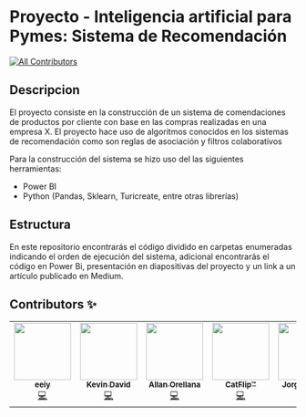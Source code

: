 # Proyecto - Inteligencia artificial para Pymes: Sistema de Recomendación
<!-- ALL-CONTRIBUTORS-BADGE:START - Do not remove or modify this section -->
[![All Contributors](https://img.shields.io/badge/all_contributors-4-orange.svg?style=flat-square)](#contributors-)
<!-- ALL-CONTRIBUTORS-BADGE:END -->
## Descripcion 
El proyecto consiste en la construcción de un sistema de comendaciones de productos por cliente con base en las compras realizadas en una empresa X. El proyecto hace uso de algoritmos conocidos en los sistemas de recomendación como son reglas de asociación y filtros colaborativos

Para la construcción del sistema se hizo uso del las siguientes herramientas:

 - Power BI
 - Python (Pandas, Sklearn, Turicreate, entre otras librerías)
 
 ## Estructura
En este repositorio encontrarás el código dividido en carpetas enumeradas indicando el orden de ejecución del sistema, adicional encontrarás el código en Power Bi, presentación en diapositivas del proyecto y un link a un artículo publicado en Medium.



## Contributors ✨


<!-- ALL-CONTRIBUTORS-LIST:START - Do not remove or modify this section -->
<!-- prettier-ignore-start -->
<!-- markdownlint-disable -->
<table>
  <tr>
    <td align="center"><a href="https://github.com/eeiy"><img src="https://avatars.githubusercontent.com/u/18734705?v=4?s=100" width="100px;" alt=""/><br /><sub><b>eeiy</b></sub></a><br /><a href="https://github.com/g1AI/SAI_PYMES/commits?author=eeiy" title="Code">💻</a></td>
    <td align="center"><a href="https://bit.ly/asuskf_channel"><img src="https://avatars.githubusercontent.com/u/36687747?v=4?s=100" width="100px;" alt=""/><br /><sub><b>Kevin David</b></sub></a><br /><a href="https://github.com/g1AI/SAI_PYMES/commits?author=asuskf" title="Code">💻</a></td>
    <td align="center"><a href="https://github.com/aaorella"><img src="https://avatars.githubusercontent.com/u/21124596?v=4?s=100" width="100px;" alt=""/><br /><sub><b>Allan Orellana</b></sub></a><br /><a href="https://github.com/g1AI/SAI_PYMES/commits?author=aaorella" title="Code">💻</a></td>
    <td align="center"><a href="https://github.com/Komodroid"><img src="https://avatars.githubusercontent.com/u/79285823?v=4?s=100" width="100px;" alt=""/><br /><sub><b>CatFlip™</b></sub></a><br /><a href="https://github.com/g1AI/SAI_PYMES/commits?author=Komodroid" title="Code">💻</a></td>
    <td align="center"><a href="https://github.com/jxvargas"><img src="https://avatars.githubusercontent.com/u/17301417?v=4?s=100" width="100px;" alt=""/><br /><sub><b>Jorge Vargas</b></sub></a><br /><a href="https://github.com/g1AI/SAI_PYMES/commits?author=jxvargas" title="Code">💻</a></td>
  </tr>
</table>

<!-- markdownlint-restore -->
<!-- prettier-ignore-end -->

<!-- ALL-CONTRIBUTORS-LIST:END -->

